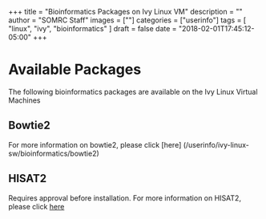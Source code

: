 +++
title = "Bioinformatics Packages on Ivy Linux VM"
description = ""
author = "SOMRC Staff"
images = [""]
categories = ["userinfo"]
tags = [
    "linux", 
    "ivy",
    "bioinformatics"
]
draft = false
date = "2018-02-01T17:45:12-05:00"
+++
# Available Packages
The following bioinformatics packages are available on the Ivy Linux Virtual Machines

## Bowtie2
For more information on bowtie2, please click [here] (/userinfo/ivy-linux-sw/bioinformatics/bowtie2)

## HISAT2
Requires approval before installation. For more information on HISAT2, please click [here](/userinfo/ivy-linux-sw/bioinformatics/hisat2)
